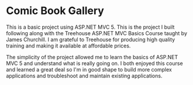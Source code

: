 # Comic Book Gallery #

This is a basic project using ASP.NET MVC 5. This is the project I built following along with the Treehouse ASP.NET MVC Basics Course taught by James Churchill. I am grateful to Treehouse for producing high quality training and making it available at affordable prices. 

The simplicity of the project allowed me to learn the basics of ASP.NET MVC 5 and understand what is really going on. I both enjoyed this course and learned a great deal so I'm in good shape to build more complex applications and troubleshoot and maintain existing applications.

